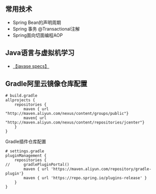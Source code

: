 ## 常用技术
+ Spring Bean的声明周期
+ Spring 事务 @Transactional注解
+ Spring面向切面编程AOP


## Java语言与虚拟机学习
+ [【javase specs】](https://docs.oracle.com/javase/specs/index.html)

## Gradle阿里云镜像仓库配置
```
# build.gradle
allprojects {
	repositories {
		maven { url "http://maven.aliyun.com/nexus/content/groups/public"}
		maven{ url "http://maven.aliyun.com/nexus/content/repositories/jcenter"}
	}
}
```
Gradle插件仓库配置
```
# settings.gradle
pluginManagement {
	repositories {
//		gradlePluginPortal()
		maven { url 'https://maven.aliyun.com/repository/gradle-plugin'}
		maven { url 'https://repo.spring.io/plugins-release' }
	}
}
```

